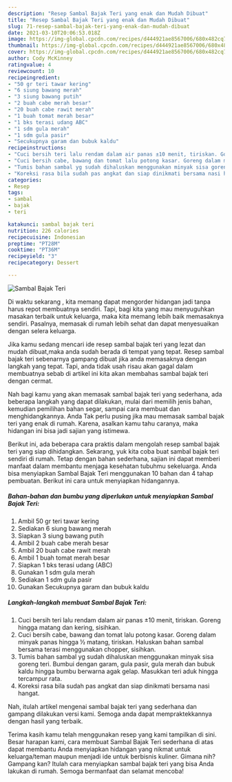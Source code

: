 ```yaml
---
description: "Resep Sambal Bajak Teri yang enak dan Mudah Dibuat"
title: "Resep Sambal Bajak Teri yang enak dan Mudah Dibuat"
slug: 71-resep-sambal-bajak-teri-yang-enak-dan-mudah-dibuat
date: 2021-03-10T20:06:53.018Z
image: https://img-global.cpcdn.com/recipes/d444921ae8567006/680x482cq70/sambal-bajak-teri-foto-resep-utama.jpg
thumbnail: https://img-global.cpcdn.com/recipes/d444921ae8567006/680x482cq70/sambal-bajak-teri-foto-resep-utama.jpg
cover: https://img-global.cpcdn.com/recipes/d444921ae8567006/680x482cq70/sambal-bajak-teri-foto-resep-utama.jpg
author: Cody McKinney
ratingvalue: 4
reviewcount: 10
recipeingredient:
- "50 gr teri tawar kering"
- "6 siung bawang merah"
- "3 siung bawang putih"
- "2 buah cabe merah besar"
- "20 buah cabe rawit merah"
- "1 buah tomat merah besar"
- "1 bks terasi udang ABC"
- "1 sdm gula merah"
- "1 sdm gula pasir"
- "Secukupnya garam dan bubuk kaldu"
recipeinstructions:
- "Cuci bersih teri lalu rendam dalam air panas ±10 menit, tiriskan. Goreng hingga matang dan kering, sisihkan."
- "Cuci bersih cabe, bawang dan tomat lalu potong kasar. Goreng dalam minyak panas hingga ½ matang, tiriskan. Haluskan bahan sambal bersama terasi menggunakan chopper, sisihkan."
- "Tumis bahan sambal yg sudah dihaluskan menggunakan minyak sisa goreng teri. Bumbui dengan garam, gula pasir, gula merah dan bubuk kaldu hingga bumbu berwarna agak gelap. Masukkan teri aduk hingga tercampur rata."
- "Koreksi rasa bila sudah pas angkat dan siap dinikmati bersama nasi hangat."
categories:
- Resep
tags:
- sambal
- bajak
- teri

katakunci: sambal bajak teri 
nutrition: 226 calories
recipecuisine: Indonesian
preptime: "PT28M"
cooktime: "PT36M"
recipeyield: "3"
recipecategory: Dessert

---
```



![Sambal Bajak Teri](https://img-global.cpcdn.com/recipes/d444921ae8567006/680x482cq70/sambal-bajak-teri-foto-resep-utama.jpg)

Di waktu  sekarang , kita memang dapat mengorder hidangan jadi tanpa harus repot membuatnya sendiri. Tapi, bagi kita yang mau menyuguhkan masakan terbaik untuk keluarga, maka kita memang lebih baik memasaknya sendiri. Pasalnya, memasak di rumah lebih sehat dan dapat menyesuaikan dengan selera keluarga.

Jika kamu sedang mencari ide resep sambal bajak teri yang lezat dan mudah dibuat,maka anda sudah berada di tempat yang tepat. Resep sambal bajak teri  sebenarnya gampang dibuat jika anda memasaknya dengan langkah yang tepat. Tapi, anda tidak usah risau akan gagal dalam membuatnya 
sebab di artikel ini kita akan membahas sambal bajak teri dengan cermat.  



Nah bagi kamu yang akan memasak sambal bajak teri yang sederhana, ada beberapa langkah yang dapat dilakukan, mulai dari memilih jenis bahan, kemudian pemilihan bahan segar, sampai cara membuat dan menghidangkannya. Anda Tak perlu pusing jika mau memasak sambal bajak teri yang enak di rumah. Karena, asalkan kamu  tahu caranya, maka hidangan ini bisa jadi sajian yang istimewa.

Berikut ini, ada beberapa cara praktis  dalam mengolah resep sambal bajak teri yang siap dihidangkan. Sekarang, yuk kita coba buat sambal bajak teri sendiri di rumah. Tetap dengan bahan sederhana, sajian ini dapat memberi manfaat dalam membantu menjaga kesehatan tubuhmu sekeluarga. Anda bisa menyiapkan Sambal Bajak Teri menggunakan 10 bahan dan 4 tahap pembuatan. Berikut ini cara untuk menyiapkan hidangannya.

<!--inarticleads1-->

##### Bahan-bahan dan bumbu yang diperlukan untuk menyiapkan Sambal Bajak Teri:

1. Ambil 50 gr teri tawar kering
1. Sediakan 6 siung bawang merah
1. Siapkan 3 siung bawang putih
1. Ambil 2 buah cabe merah besar
1. Ambil 20 buah cabe rawit merah
1. Ambil 1 buah tomat merah besar
1. Siapkan 1 bks terasi udang (ABC)
1. Gunakan 1 sdm gula merah
1. Sediakan 1 sdm gula pasir
1. Gunakan Secukupnya garam dan bubuk kaldu




<!--inarticleads2-->

##### Langkah-langkah membuat Sambal Bajak Teri:

1. Cuci bersih teri lalu rendam dalam air panas ±10 menit, tiriskan. Goreng hingga matang dan kering, sisihkan.
1. Cuci bersih cabe, bawang dan tomat lalu potong kasar. Goreng dalam minyak panas hingga ½ matang, tiriskan. Haluskan bahan sambal bersama terasi menggunakan chopper, sisihkan.
1. Tumis bahan sambal yg sudah dihaluskan menggunakan minyak sisa goreng teri. Bumbui dengan garam, gula pasir, gula merah dan bubuk kaldu hingga bumbu berwarna agak gelap. Masukkan teri aduk hingga tercampur rata.
1. Koreksi rasa bila sudah pas angkat dan siap dinikmati bersama nasi hangat.




Nah, itulah artikel mengenai  sambal bajak teri  yang sederhana dan gampang dilakukan versi kami. Semoga anda dapat mempraktekkannya dengan hasil yang terbaik. 

Terima kasih kamu telah menggunakan resep yang kami tampilkan di sini. Besar harapan kami, cara membuat  Sambal Bajak Teri sederhana di atas dapat membantu Anda menyiapkan hidangan yang nikmat untuk keluarga/teman maupun menjadi ide untuk berbisnis kuliner. Gimana nih? Gampang kan? Itulah cara menyiapkan sambal bajak teri yang bisa Anda lakukan di rumah. Semoga bermanfaat dan selamat mencoba!

